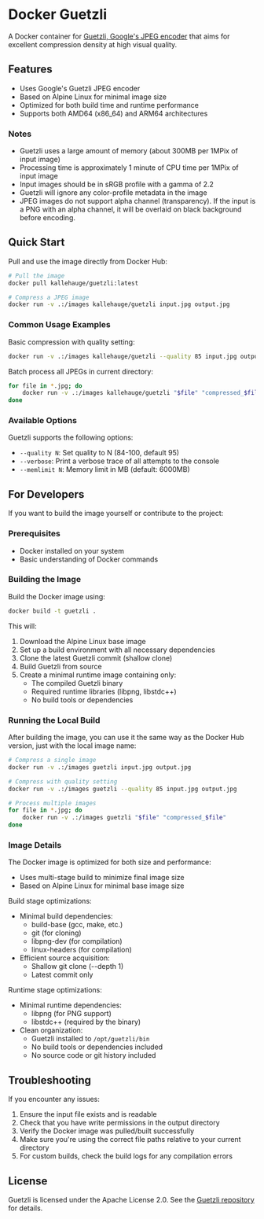 # Docker Guetzli

A Docker container for [Guetzli, Google's JPEG encoder](https://github.com/google/guetzli) that aims for excellent compression density at high visual quality.

## Features

- Uses Google's Guetzli JPEG encoder
- Based on Alpine Linux for minimal image size
- Optimized for both build time and runtime performance
- Supports both AMD64 (x86_64) and ARM64 architectures

### Notes

- Guetzli uses a large amount of memory (about 300MB per 1MPix of input image)
- Processing time is approximately 1 minute of CPU time per 1MPix of input image
- Input images should be in sRGB profile with a gamma of 2.2
- Guetzli will ignore any color-profile metadata in the image
- JPEG images do not support alpha channel (transparency). If the input is a PNG with an alpha channel, it will be overlaid on black background before encoding.

## Quick Start

Pull and use the image directly from Docker Hub:

```bash
# Pull the image
docker pull kallehauge/guetzli:latest

# Compress a JPEG image
docker run -v .:/images kallehauge/guetzli input.jpg output.jpg
```

### Common Usage Examples

Basic compression with quality setting:
```bash
docker run -v .:/images kallehauge/guetzli --quality 85 input.jpg output.jpg
```

Batch process all JPEGs in current directory:
```bash
for file in *.jpg; do
    docker run -v .:/images kallehauge/guetzli "$file" "compressed_$file"
done
```

### Available Options

Guetzli supports the following options:

- `--quality N`: Set quality to N (84-100, default 95)
- `--verbose`: Print a verbose trace of all attempts to the console
- `--memlimit N`: Memory limit in MB (default: 6000MB)

## For Developers

If you want to build the image yourself or contribute to the project:

### Prerequisites

- Docker installed on your system
- Basic understanding of Docker commands

### Building the Image

Build the Docker image using:

```bash
docker build -t guetzli .
```

This will:
1. Download the Alpine Linux base image
2. Set up a build environment with all necessary dependencies
3. Clone the latest Guetzli commit (shallow clone)
4. Build Guetzli from source
5. Create a minimal runtime image containing only:
   - The compiled Guetzli binary
   - Required runtime libraries (libpng, libstdc++)
   - No build tools or dependencies

### Running the Local Build

After building the image, you can use it the same way as the Docker Hub version, just with the local image name:

```bash
# Compress a single image
docker run -v .:/images guetzli input.jpg output.jpg

# Compress with quality setting
docker run -v .:/images guetzli --quality 85 input.jpg output.jpg

# Process multiple images
for file in *.jpg; do
    docker run -v .:/images guetzli "$file" "compressed_$file"
done
```

### Image Details

The Docker image is optimized for both size and performance:

- Uses multi-stage build to minimize final image size
- Based on Alpine Linux for minimal base image size

Build stage optimizations:
- Minimal build dependencies:
  - build-base (gcc, make, etc.)
  - git (for cloning)
  - libpng-dev (for compilation)
  - linux-headers (for compilation)
- Efficient source acquisition:
  - Shallow git clone (--depth 1)
  - Latest commit only

Runtime stage optimizations:
- Minimal runtime dependencies:
  - libpng (for PNG support)
  - libstdc++ (required by the binary)
- Clean organization:
  - Guetzli installed to `/opt/guetzli/bin`
  - No build tools or dependencies included
  - No source code or git history included

## Troubleshooting

If you encounter any issues:

1. Ensure the input file exists and is readable
2. Check that you have write permissions in the output directory
3. Verify the Docker image was pulled/built successfully
4. Make sure you're using the correct file paths relative to your current directory
5. For custom builds, check the build logs for any compilation errors

## License

Guetzli is licensed under the Apache License 2.0. See the [Guetzli repository](https://github.com/google/guetzli) for details.
